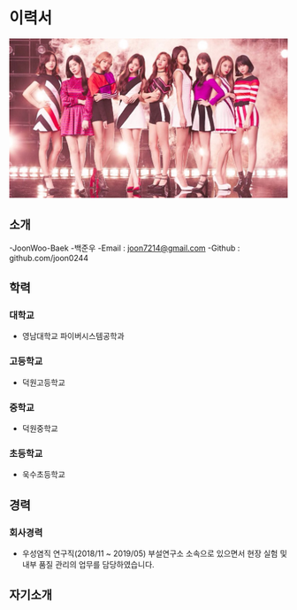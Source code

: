 # 이력서
![twice 사진](https://github.com/joon0244/smart_factory/blob/master/banner%20image.jpg?raw=true)
## 소개
 -JoonWoo-Baek
 -백준우
 -Email : joon7214@gmail.com
 -Github : github.com/joon0244 
 
## 학력
### 대학교
  - 영남대학교 파이버시스템공학과
  
### 고등학교
  - 덕원고등학교
  
### 중학교
  - 덕원중학교
  
### 초등학교
  - 욱수초등학교

## 경력
### 회사경력
  - 우성염직 연구직(2018/11 ~ 2019/05)
   부설연구소 소속으로 있으면서 현장 실험 및 내부 품질 관리의 업무를 담당하였습니다.

## 자기소개
